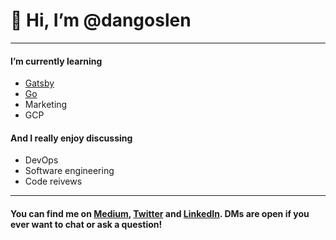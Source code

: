 # 👋 Hi, I’m @dangoslen

---
#### I’m currently learning
  - [Gatsby](gatsby.js)
  - [Go](golang.org)
  - Marketing
  - GCP

#### And I really enjoy discussing
  - DevOps
  - Software engineering
  - Code reivews

---

#### You can find me on [Medium](https://dangoslen.medium.com/), [Twitter](https://twitter.com/@dangoslen) and [LinkedIn](https://linkedin.com/in/dangoslen). DMs are open if you ever want to chat or ask a question!

<!---
dangoslen/dangoslen is a ✨ special ✨ repository because its `README.md` (this file) appears on your GitHub profile.
You can click the Preview link to take a look at your changes.
--->
